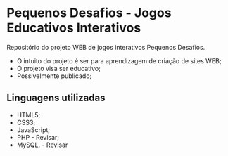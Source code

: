 <h1>Pequenos Desafios - Jogos Educativos Interativos</h1>

<p>Repositório do projeto WEB de jogos interativos Pequenos Desafios.</p>

<ul>
  <li>O intuito do projeto é ser para aprendizagem de criação de sites WEB;</li>
  <li>O projeto visa ser educativo;</li>
  <li>Possivelmente publicado;</li>
</ul>

<h2>Linguagens utilizadas</h2>

<ul>
  <li>HTML5;</li>
  <li>CSS3;</li>
  <li>JavaScript;</li>
  <li>PHP - Revisar;</li>
  <li>MySQL. - Revisar</li>
</ul>
